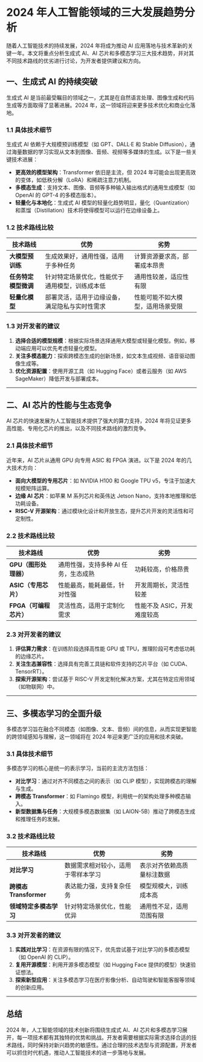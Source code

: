 # 2024 年人工智能领域的三大发展趋势分析

随着人工智能技术的持续发展，2024 年将成为推动 AI 应用落地与技术革新的关键一年。本文将重点分析生成式 AI、AI 芯片和多模态学习三大技术趋势，并对其不同技术路线的优劣进行讨论，为开发者提供建议和方向。

## 一、生成式 AI 的持续突破

生成式 AI 是当前最受瞩目的领域之一，尤其是在自然语言处理、图像生成和代码生成等方面取得了显著进展。2024 年，这一领域将迎来更多技术优化和商业化落地。

### 1.1 具体技术细节

生成式 AI 依赖于大规模预训练模型（如 GPT、DALL·E 和 Stable Diffusion），通过海量数据的学习实现从文本到图像、音频、视频等多媒体的生成。以下是一些关键技术进展：
- **更高效的模型架构**：Transformer 依旧是主流，但 2024 年可能会出现更高效的变体，如低秩分解（LoRA）和稀疏注意力机制。
- **多模态生成**：支持文本、图像、音频等多种输入输出格式的通用生成模型（如 OpenAI 的 GPT-4 的多模态版本）。
- **轻量化与本地化**：生成式 AI 模型的轻量化趋势明显，量化（Quantization）和蒸馏（Distillation）技术将使得模型可以运行在边缘设备上。

### 1.2 技术路线比较

| 技术路线            | 优势                                           | 劣势                                       |
|---------------------|----------------------------------------------|------------------------------------------|
| **大模型预训练**     | 生成效果好，通用性强，适用于多种任务            | 计算资源要求高，部署成本昂贵                |
| **任务特定模型微调** | 针对特定场景优化，性能优于通用模型，训练成本低   | 通用性较差，适应性有限                      |
| **轻量化模型**       | 部署灵活，适用于边缘设备，满足隐私与实时性需求    | 性能可能不如大模型，适用场景受限             |

### 1.3 对开发者的建议

1. **选择合适的模型规模**：根据实际场景选择通用大模型或轻量化模型。例如，移动端应用可以优先考虑轻量化模型。
2. **关注多模态能力**：探索跨模态生成的创新场景，如文本生成视频、语音驱动图像生成等。
3. **优化资源配置**：使用开源工具（如 Hugging Face）或者云服务（如 AWS SageMaker）降低开发与部署成本。

---

## 二、AI 芯片的性能与生态竞争

AI 芯片的快速发展为人工智能技术提供了强大的算力支持，2024 年将见证更多高性能、专用化芯片的推出，以及不同技术路线的激烈竞争。

### 2.1 具体技术细节

近年来，AI 芯片从通用 GPU 向专用 ASIC 和 FPGA 演进。以下是 2024 年的几大技术方向：
- **面向大模型的专用芯片**：如 NVIDIA H100 和 Google TPU v5，专注于加速大规模矩阵运算。
- **边缘 AI 芯片**：如苹果 M 系列芯片和英伟达 Jetson Nano，支持本地推理和低功耗设备。
- **RISC-V 开源架构**：通过模块化设计和开放生态，提升芯片开发的灵活性和可定制性。

### 2.2 技术路线比较

| 技术路线              | 优势                                           | 劣势                                       |
|-----------------------|----------------------------------------------|------------------------------------------|
| **GPU（图形处理器）**  | 通用性强，支持多种 AI 任务，生态成熟            | 功耗较高，价格昂贵                        |
| **ASIC（专用芯片）**   | 性能最高，能耗最低，针对性强                   | 开发周期长，灵活性较差                    |
| **FPGA（可编程芯片）** | 灵活性高，适用于定制化需求                     | 性能不及 ASIC，开发难度较高                |

### 2.3 对开发者的建议

1. **评估算力需求**：在训练阶段选择高性能 GPU 或 TPU，推理阶段可考虑低功耗的边缘芯片。
2. **关注生态兼容性**：选择具有完善工具链和软件支持的芯片平台（如 CUDA、TensorRT）。
3. **探索开源架构**：尝试基于 RISC-V 开发定制化解决方案，尤其在特定应用领域（如物联网）中。

---

## 三、多模态学习的全面升级

多模态学习旨在融合不同模态（如图像、文本、音频）间的信息，从而实现更智能的跨领域感知与理解，这一领域将在 2024 年迎来更广泛的应用和技术突破。

### 3.1 具体技术细节

多模态学习的核心是统一的表示学习，当前的主流方法包括：
- **对比学习**：通过对齐不同模态之间的表示（如 CLIP 模型），实现跨模态的理解与生成。
- **跨模态 Transformer**：如 Flamingo 模型，利用统一的架构处理多种模态输入。
- **新型数据集与任务**：大规模多模态数据集（如 LAION-5B）推动了跨模态生成和推理任务的发展。

### 3.2 技术路线比较

| 技术路线                  | 优势                                           | 劣势                                       |
|---------------------------|----------------------------------------------|------------------------------------------|
| **对比学习**               | 数据需求相对较小，适用于零样本学习             | 表示对齐依赖高质量标注数据                 |
| **跨模态 Transformer**     | 表达能力强，支持复杂任务                      | 模型规模大，训练成本高                     |
| **领域特定多模态学习**     | 针对特定场景优化，性能优异                    | 通用性不足，适用范围有限                   |

### 3.3 对开发者的建议

1. **实践对比学习**：在资源有限的情况下，优先尝试基于对比学习的多模态模型（如 OpenAI 的 CLIP）。
2. **复用开源模型**：利用开源多模态模型（如 Hugging Face 提供的模型）快速验证想法。
3. **探索新型应用**：关注多模态学习在医疗影像分析、自动驾驶和智能客服等领域的创新应用。

---

## 总结

2024 年，人工智能领域的技术创新将围绕生成式 AI、AI 芯片和多模态学习展开，每一项技术都有其独特的优势和挑战。开发者需要根据实际需求选择合适的技术路线，同时保持对新兴趋势的敏感性。通过合理的技术选型与资源配置，开发者可以抓住时代机遇，推动人工智能技术的进一步落地与发展。